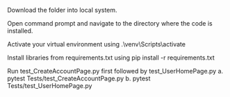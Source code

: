 Download the folder into local system.

Open command prompt and navigate to the directory where the code is installed.

Activate your virtual environment using 
	.\venv\Scripts\activate

Install libraries from requirements.txt using 
	pip install -r requirements.txt

Run test_CreateAccountPage.py first followed by test_UserHomePage.py
  a.	pytest Tests/test_CreateAccountPage.py
  b.	pytest Tests/test_UserHomePage.py
